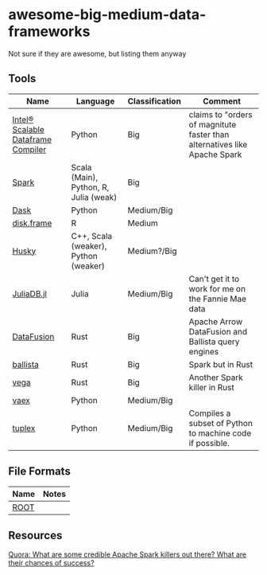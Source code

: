 # awesome-big-medium-data-frameworks
Not sure if they are awesome, but listing them anyway

## Tools

| Name                                                                                                                | Language                              | Classification | Comment                                                                   |
|---------------------------------------------------------------------------------------------------------------------|---------------------------------------|----------------|---------------------------------------------------------------------------|
| [Intel® Scalable Dataframe Compiler](https://github.com/IntelPython/sdc)                                            | Python                                | Big            | claims to "orders of magnitute faster than alternatives like Apache Spark |
| [Spark](https://spark.apache.org)                                                                                   | Scala (Main), Python, R, Julia (weak) | Big            |                                                                           |
| [Dask](https://dask.org)                                                                                            | Python                                | Medium/Big     |                                                                           |
| [disk.frame](https://diskframe.com)                                                                                 | R                                     | Medium         |                                                                           |
| [Husky](http://www.husky-project.com/)                                                                              | C++, Scala (weaker), Python (weaker)  | Medium?/Big    |                                                                           |
| [JuliaDB.jl](http://juliadb.org/)                                                                                   | Julia                                 | Medium/Big     | Can't get it to work for me on the Fannie Mae data                        |
| [DataFusion](https://github.com/apache/arrow-datafusion)                                                            | Rust                                  | Big            | Apache Arrow DataFusion and Ballista query engines                        |
| [ballista](https://github.com/ballista-compute/ballista)                                                            | Rust                                  | Big            | Spark but in Rust                                                         |
| [vega](https://github.com/rajasekarv/vega)                                                                          | Rust                                  | Big            | Another Spark killer in Rust                                              |
| [vaex](https://www.google.com/search?q=vaex&oq=vaex&aqs=chrome.0.69i59l3j69i60l4.2540j0j7&sourceid=chrome&ie=UTF-8) | Python                                | Medium/Big     |                                                                           |
| [tuplex](https://tuplex.cs.brown.edu/)                                                                              | Python                                | Medium/Big     | Compiles a subset of Python to machine code if possible.                  |


## File Formats

| Name | Notes |
| -- | -- |
| [ROOT](https://indico.cern.ch/event/567550/contributions/2628878/attachments/1511966/2358123/hep-file-formats.pdf) | |

## Resources

[Quora: What are some credible Apache Spark killers out there? What are their chances of success?](https://www.quora.com/unanswered/What-are-some-credible-Apache-Spark-killers-out-there-What-are-their-chances-of-success)
